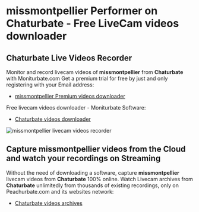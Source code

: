 # missmontpellier Performer on Chaturbate - Free LiveCam videos downloader

## Chaturbate Live Videos Recorder

Monitor and record livecam videos of **missmontpellier** from **Chaturbate** with Moniturbate.com
Get a premium trial for free by just and only registering with your Email address:
* [missmontpellier Premium videos downloader](https://moniturbate.com/request-demo-licence-key.html)

Free livecam videos downloader - Moniturbate Software:
* [Chaturbate videos downloader](https://moniturbate.com/moniturbate-download-software.html)

![missmontpellier livecam videos recorder](https://peachurnet.com/templates/moniturbate-software.png)


## Capture missmontpellier videos from the Cloud and watch your recordings on Streaming

Without the need of downloading a software, capture **missmontpellier** livecam videos from **Chaturbate** 100% online.
Watch Livecam archives from **Chaturbate** unlimitedly from thousands of existing recordings, only on Peachurbate.com and its websites network:
* [Chaturbate videos archives](https://peachurnet.com/)